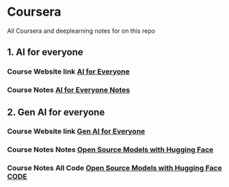 # Coursera
All Coursera and deeplearning notes for on this repo

## 1. AI for everyone 

### Course Website link [AI for Everyone](https://www.coursera.org/learn/ai-for-everyone) 

### Course Notes [AI for Everyone Notes](<01 AI for Everyone/20231010 ai-for-everyone.pdf>)

## 2. Gen AI for everyone

### Course Website link [Gen AI for Everyone](https://www.coursera.org/learn/generative-ai-for-everyone)

### Course Notes Notes [Open Source Models with Hugging Face](<03 Open Source Models with Hugging Face/Open Source Models with Hugging Face.pdf>)

### Course Notes All Code [Open Source Models with Hugging Face CODE](<03 Open Source Models with Hugging Face/open-source-models-hugging-face CODE .txt>)






